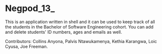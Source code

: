 # Negpod_13_

This is an application written in shell and it can be used to keep track of all the students in the Bachelor of Software Engineering cohort.
You can add and delete students' ID numbers, ages and emails as well.

Contributors:
Collins Anyona,
 Palvis Ntawukamenya,
 Kethia Karangwa,
 Loic Cyusa, 
 Joe Freeman.
